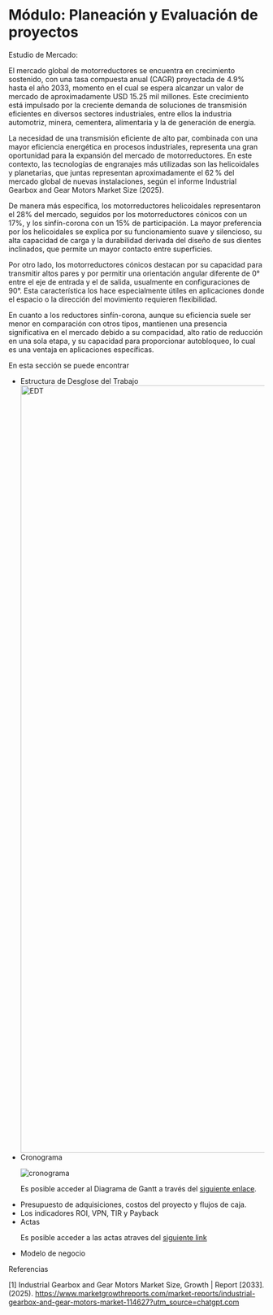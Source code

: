 # Módulo: Planeación y Evaluación de proyectos

Estudio de Mercado:

El mercado global de motorreductores se encuentra en crecimiento sostenido, con una tasa compuesta anual (CAGR) proyectada de 4.9\% hasta el año 2033, momento en el cual se espera alcanzar un valor de mercado de aproximadamente USD 15.25 mil millones. Este crecimiento está impulsado por la creciente demanda de soluciones de transmisión eficientes en diversos sectores industriales, entre ellos la industria automotriz, minera, cementera, alimentaria y la de generación de energía.

La necesidad de una transmisión eficiente de alto par, combinada con una mayor eficiencia energética en procesos industriales, representa una gran oportunidad para la expansión del mercado de motorreductores. En este contexto, las tecnologías de engranajes más utilizadas son las helicoidales y planetarias, que juntas representan aproximadamente el 62 % del mercado global de nuevas instalaciones, según el informe Industrial Gearbox and Gear Motors Market Size (2025).

De manera más específica, los motorreductores helicoidales representaron el 28\% del mercado, seguidos por los motorreductores cónicos con un 17\%, y los sinfín-corona con un 15\% de participación. La mayor preferencia por los helicoidales se explica por su funcionamiento suave y silencioso, su alta capacidad de carga y la durabilidad derivada del diseño de sus dientes inclinados, que permite un mayor contacto entre superficies.

Por otro lado, los motorreductores cónicos destacan por su capacidad para transmitir altos pares y por permitir una orientación angular diferente de 0° entre el eje de entrada y el de salida, usualmente en configuraciones de 90°. Esta característica los hace especialmente útiles en aplicaciones donde el espacio o la dirección del movimiento requieren flexibilidad.

En cuanto a los reductores sinfín-corona, aunque su eficiencia suele ser menor en comparación con otros tipos, mantienen una presencia significativa en el mercado debido a su compacidad, alto ratio de reducción en una sola etapa, y su capacidad para proporcionar autobloqueo, lo cual es una ventaja en aplicaciones específicas.

En esta sección se puede encontrar
<ul>
  <li> Estructura de Desglose del Trabajo</li>
  
  <img width="5521" height="1510" alt="EDT" src="https://github.com/user-attachments/assets/b7653acf-08df-468a-9e43-a88154f3f635" />

  <li> Cronograma </li>

  ![cronograma](https://github.com/user-attachments/assets/8cd6adb6-3c65-43d1-a20f-e7fd5533bf81)
  
  Es posible acceder al Diagrama de Gantt a través del [siguiente enlace](https://shimmer-lead-6d0.notion.site/Proyecto-Automatizaci-n-Procesos-de-Manufactura-Motoreductores-RAMFE-28915cdb5cdc81e3877df6fa38bb0c1d?source=copy_link).
  
  <li> Presupuesto de adquisiciones, costos del proyecto y flujos de caja. </li>
  <li> Los indicadores ROI, VPN, TIR y Payback </li>
  <li> Actas </li>

  Es posible acceder a las actas atraves del [siguiente link](https://drive.google.com/drive/folders/1U3PpoWG9muUpDJTKn5vSGh2F7Ffd8Fdt?usp=sharing)
  
  <li> Modelo de negocio </li>
</ul>


Referencias

[1] Industrial Gearbox and Gear Motors Market Size, Growth | Report [2033]. (2025). https://www.marketgrowthreports.com/market-reports/industrial-gearbox-and-gear-motors-market-114627?utm_source=chatgpt.com
